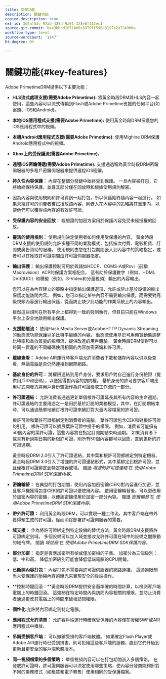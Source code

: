 ```yaml
---
title: 關鍵功能
description: 關鍵功能
copied-description: true
exl-id: 3d9af53c-97ab-425d-9a01-128e0f112ec1
source-git-commit: be43bbbd1051886c8979ff590a3197b2a7249b6a
workflow-type: tm+mt
source-wordcount: '1147'
ht-degree: 0%

---
```


# 關鍵功能{#key-features}

Adobe PrimetimeDRM提供以下主要功能：

* **HLS流式處理支援(需要Adobe Primetime):** 將黃金時段DRM與HLS內容一起使用，這些內容可以流式傳輸到Flash或Adobe Primetime支援的任何平台(如案頭、iOS和Android)。
* **本地iOS應用程式支援(需要Adobe Primetime):** 使用黃金時段DRM保護您的iOS應用程式中的視頻。
* **本機Android應用程式支援(需要Adobe Primetime):** 使用Mighine DRM保護Android應用程式中的視頻。
* **Xbox上的受保護流(需要Adobe Primetime)**。
* **遠程iOS密鑰傳遞(需要Adobe Primetime):** 支援通過稱為黃金時段DRM密鑰伺服器的多租戶密鑰伺服器來提供遠程iOS密鑰。
* **持久性內容保護：** 內容在整個分發鏈中始終受到保護。 一旦內容被打包，它將始終保持保護，並且其部分僅在回放時和根據使用規則解密。
* 因為內容與使用規則和許可資訊一起打包，所以保護始終隨內容一起進行。 如果未經許可的消費者嘗試播放該內容，則嵌入在內容中的策略將其重定向，以便他們可以獲得該內容的有效許可證。
* **受保護內容的安全回放：** 經驗證的加密方案用於保護內容免受未經授權的回放。
* **靈活的使用規則：** 使用規則決定使用者如何使用受保護的內容。 黃金時段DRM支援的使用規則允許多種不同的業務模式，包括按次付費、電影租賃、訂閱或廣告資助的服務。 使用規則由您在打包期間嵌入到內容中的策略指定，或者可以在獲取許可證期間由許可證伺服器指定。
* **輸出保護：** 輸出保護控制可用於與諸如HDCP、CGMS-A或Rovi（前稱Macrovision）ACP的保護方案相配合。 這有助於保護數字（例如，HDMI、DVI和UDI）和模擬（例如，S-Video和分量視頻）輸出的內容輸出。

   您可以在為內容建立的策略中指定輸出保護選項，允許或禁止基於設備的輸出保護功能訪問內容。 例如，您可以指定某些內容不需要輸出保護，而需要對高級視頻內容進行輸出保護，從而防止缺少此功能的作業系統上的內容輸出。

   雖然這些規則在所有平台上都得到一致的強制執行，但目前只能在Windows平台上安全地啟用輸出保護。

* **支援動態流：** 使用Flash Media Server或AdobeHTTP Dynamic Streaming的動態流功能保護以多比特率編碼的內容。 動態流使用基於可用頻寬動態調整比特率和重放質量的視頻流，提供改進的用戶體驗。 黃金時段DRM使得可以跨同一資產的不同編碼使用相同的內容加密密鑰和許可證。
* **離線查看：** Adobe AIR運行時客戶端允許消費者下載和儲存內容以供以後查看，無論電腦是否仍然連接到網際網路。
* **基於身份的許可：** 將權限連結到用戶身份，要求用戶對自己進行身份驗證（提供用戶ID和密碼），以便獲得對內容的訪問權。 基於身份的許可要求客戶端應用程式開發方將用戶身份驗證作為許可證獲取工作流的一部分。
* **許可證連結：** 允許消費者通過更新單個根許可證延長其所有內容的生命週期。 許可證連結的主要用途之一是用於基於訂閱的業務模型，其中，在訂閱期結束時，可以通過簡單地續訂根許可證來續訂對大量內容檔案的許可證。

   根許可證和葉許可證都綁定到消費者的電腦。 葉許可證包含CEK和對根許可證的引用。 根許可證可以擴展葉許可證中授予的權限。 例如，消費者可能擁有50個內容的葉許可證，這些內容將在指定訂閱期結束時過期。 如果消費者下載具有新過期日期的新根許可證，則所有50個內容都可以回放，直到更新的許可證過期。

   黃金時段DRM 2.0引入了許可證連結，其中葉和根許可證都綁定到特定機器。 黃金時段DRM 3.0引入了增強的許可證連結形式，其中葉綁定到根許可證，並且僅根許可證綁定到特定機器或域。 閱讀 *增強的許可證連結* 在 *使用Adobe PrimetimeDRM SDK保護內容*。

* **密鑰輪替：** 在典型的打包期間，使用內容加密密鑰(CEK)對內容進行加密，並且客戶機獲得包含CEK的許可證以便使用內容。 啟用密鑰輪替後，可以更改用於加密內容的密鑰，以便該密鑰僅用於加密一部分內容。 閱讀 *密鑰輪替* 在 *使用Adobe PrimetimeDRM SDK保護內容*。

* **帶外許可證：** 利用黃金時段DRM，可以實現一種工作流，其中客戶端在帶外獲得預生成的許可證，從而消除部署許可證伺服器的需要。
* **域支援：** 作為將許可證綁定到特定設備的替代方法，黃金時段DRM支援將許可證綁定到域。 多個設備可以加入域並接收允許許可證在域中的設備之間移動的域令牌。 閱讀 *域註冊* 在 *使用Adobe PrimetimeDRM SDK保護內容*。

* **部分加密：** 指定是否應加密所有幀或僅加密幀的子集。 加密分為三個級別：低、中和高。 降低加密級別可能會降低低端電腦的CPU開銷。
* **已斷開內容打包：** 內容打包不需要與許可證伺服器的網路連接。 這通過限制尚未受保護的壓縮內容的曝光來實現安全的後端操作。
* **控制時鐘回滾：**黃金時段DRM提供安全而準確的時間計算，以檢測客戶端電腦上的時鐘回滾。 這強制在特定時間內與訪問內容相關的權限，並防止消費者通過更改其電腦上的時間來破壞訪問權限。
* **個性化**:允許將內容綁定到特定電腦。
* **應用程式允許清單：** 允許客戶端運行時確保受保護的內容僅在授權SWF或AIR應用程式中播放。
* **吊銷受損客戶端：** 可以撤銷受損的客戶端軟體。 如果確定Flash Player或Adobe AIR運行時已受到損害，則可拒絕這些客戶端的服務，直到它們升級到更新且更安全的客戶端軟體版本。
* **同一視頻檔案的多個策略：** 單個視頻內容可以在打包期間嵌入多個策略。 在發放許可證時，許可證伺服器可以決定使用哪些策略，使內容分發商能夠針對不同的業務模式（如租賃和電子轉售）使用相同的受保護檔案。
